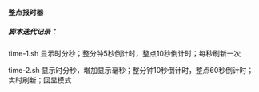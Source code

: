 #### 整点报时器



##### 脚本迭代记录：

time-1.sh	显示时分秒；整分钟5秒倒计时，整点10秒倒计时；每秒刷新一次

time-2.sh	显示时分秒，增加显示毫秒；整分钟10秒倒计时，整点60秒倒计时；实时刷新；回显模式

